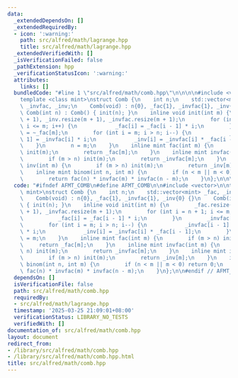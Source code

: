 ```yaml
---
data:
  _extendedDependsOn: []
  _extendedRequiredBy:
  - icon: ':warning:'
    path: src/alfred/math/lagrange.hpp
    title: src/alfred/math/lagrange.hpp
  _extendedVerifiedWith: []
  _isVerificationFailed: false
  _pathExtension: hpp
  _verificationStatusIcon: ':warning:'
  attributes:
    links: []
  bundledCode: "#line 1 \"src/alfred/math/comb.hpp\"\n\n\n\n#include <vector>\n\n\
    template <class mint>\nstruct Comb {\n    int n;\n    std::vector<mint> _fac,\
    \ _invfac, _inv;\n    Comb(void) : n{0}, _fac{1}, _invfac{1}, _inv{0} {}\n   \
    \ Comb(int n) : Comb() { init(n); }\n    inline void init(int m) {\n        _fac.resize(m\
    \ + 1), _inv.resize(m + 1), _invfac.resize(m + 1);\n        for (int i = n + 1;\
    \ i <= m; i++) {\n            _fac[i] = _fac[i - 1] * i;\n        }\n        _invfac[m]\
    \ = ~_fac[m];\n        for (int i = m; i > n; i--) {\n            _invfac[i -\
    \ 1] = _invfac[i] * i;\n            _inv[i] = _invfac[i] * _fac[i - 1];\n    \
    \    }\n        n = m;\n    }\n    inline mint fac(int m) {\n        if (m > n)\
    \ init(m);\n        return _fac[m];\n    }\n    inline mint invfac(int m) {\n\
    \        if (m > n) init(m);\n        return _invfac[m];\n    }\n    inline mint\
    \ inv(int m) {\n        if (m > n) init(m);\n        return _inv[m];\n    }\n\
    \    inline mint binom(int n, int m) {\n        if (n < m || m < 0) return 0;\n\
    \        return fac(n) * invfac(m) * invfac(n - m);\n    }\n};\n\n\n"
  code: "#ifndef AFMT_COMB\n#define AFMT_COMB\n\n#include <vector>\n\ntemplate <class\
    \ mint>\nstruct Comb {\n    int n;\n    std::vector<mint> _fac, _invfac, _inv;\n\
    \    Comb(void) : n{0}, _fac{1}, _invfac{1}, _inv{0} {}\n    Comb(int n) : Comb()\
    \ { init(n); }\n    inline void init(int m) {\n        _fac.resize(m + 1), _inv.resize(m\
    \ + 1), _invfac.resize(m + 1);\n        for (int i = n + 1; i <= m; i++) {\n \
    \           _fac[i] = _fac[i - 1] * i;\n        }\n        _invfac[m] = ~_fac[m];\n\
    \        for (int i = m; i > n; i--) {\n            _invfac[i - 1] = _invfac[i]\
    \ * i;\n            _inv[i] = _invfac[i] * _fac[i - 1];\n        }\n        n\
    \ = m;\n    }\n    inline mint fac(int m) {\n        if (m > n) init(m);\n   \
    \     return _fac[m];\n    }\n    inline mint invfac(int m) {\n        if (m >\
    \ n) init(m);\n        return _invfac[m];\n    }\n    inline mint inv(int m) {\n\
    \        if (m > n) init(m);\n        return _inv[m];\n    }\n    inline mint\
    \ binom(int n, int m) {\n        if (n < m || m < 0) return 0;\n        return\
    \ fac(n) * invfac(m) * invfac(n - m);\n    }\n};\n\n#endif // AFMT_COMB"
  dependsOn: []
  isVerificationFile: false
  path: src/alfred/math/comb.hpp
  requiredBy:
  - src/alfred/math/lagrange.hpp
  timestamp: '2025-03-25 21:09:01+08:00'
  verificationStatus: LIBRARY_NO_TESTS
  verifiedWith: []
documentation_of: src/alfred/math/comb.hpp
layout: document
redirect_from:
- /library/src/alfred/math/comb.hpp
- /library/src/alfred/math/comb.hpp.html
title: src/alfred/math/comb.hpp
---
```

